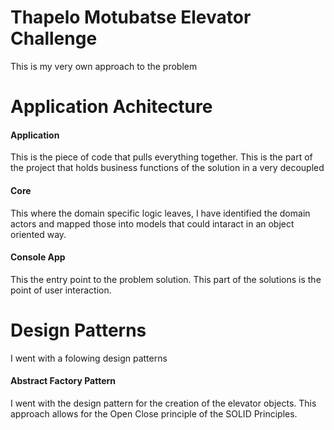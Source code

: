 
# Thapelo Motubatse Elevator Challenge

This is my very own approach to the problem

# Application Achitecture



#### Application
This is the piece of code that pulls everything together. This is the part of the project that holds business functions of the solution in a very decoupled 

#### Core
This where the domain specific logic leaves, I have identified the domain actors and mapped those into models that could intaract in an object oriented way.
#### Console App

This the entry point to the problem solution. This part of the solutions is the point of user interaction.

# Design Patterns
I went with a folowing design patterns
#### Abstract Factory Pattern

I went with the design pattern for the creation of the elevator objects. This approach allows for the Open Close principle of the SOLID Principles. 

